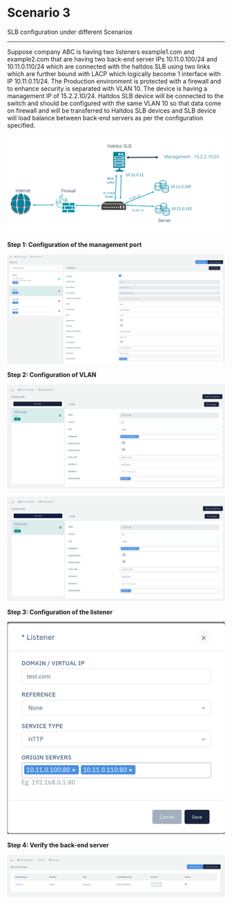 # Scenario 3

SLB configuration under different Scenarios

---
Suppose company ABC is having two listeners example1.com and example2.com that are having two back-end server IPs 10.11.0.100/24 and 10.11.0.110/24 which are connected with the haltdos SLB using two links which are further bound with LACP  which logically become 1 interface with IP 10.11.0.11/24. The Production environment is protected with a firewall and to enhance security is separated with VLAN 10. The device is having a management IP of 15.2.2.10/24. Haltdos SLB device will be connected to the switch and should be configured with the same VLAN 10 so that data come on firewall and will be transferred to Haltdos SLB devices and SLB device will load balance between back-end servers as per the configuration specified.

![Diagram](/img/adc/v6/scenarios/scenario3-1.png)

**Step 1: Configuration of the management port**

![Diagram](/img/adc/v6/scenarios/scenario3-2.png)

**Step 2: Configuration of VLAN**

![Diagram](/img/adc/v6/scenarios/scenario3-3.png)

![Diagram](/img/adc/v6/scenarios/scenario3-4.png)
   
**Step 3: Configuration of the listener**
   
![Diagram](/img/adc/v6/scenarios/scenario3-5.png)

**Step 4: Verify the back-end server**

![Diagram](/img/adc/v6/scenarios/scenario3-6.png)






